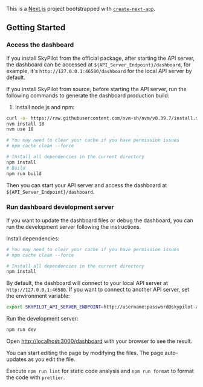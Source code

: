 This is a [Next.js](https://nextjs.org/) project bootstrapped with [`create-next-app`](https://github.com/vercel/next.js/tree/canary/packages/create-next-app).

## Getting Started

### Access the dashboard

If you install SkyPilot from the official package, after starting the API server, the dashboard can be accessed at `${API_Server_Endpoint}/dashboard`, for example, it's `http://127.0.0.1:46580/dashboard` for the local API server by default.

If you install SkyPilot from source, before starting the API server, run the following commands to generate the dashboard production build:

1. Install node js and npm:

```bash
curl -o- https://raw.githubusercontent.com/nvm-sh/nvm/v0.39.7/install.sh | bash
nvm install 18 
nvm use 18
```

```bash
# You may need to clear your cache if you have permission issues
# npm cache clean --force

# Install all dependencies in the current directory
npm install
# Build
npm run build
```

Then you can start your API server and access the dashboard at `${API_Server_Endpoint}/dashboard`.

### Run dashboard development server

If you want to update the dashboard files or debug the dashboard, you can run the development server following the instructions.

Install dependencies:

```bash
# You may need to clear your cache if you have permission issues
# npm cache clean --force

# Install all dependencies in the current directory
npm install
```

By default, the dashboard will connect to your local API server at `http://127.0.0.1:46580`. If you want to connect to another API server, set the environment variable:

```bash
export SKYPILOT_API_SERVER_ENDPOINT=http://username:password@skypilot-api.domain.com:30050
```

Run the development server:

```bash
npm run dev
```

Open [http://localhost:3000/dashboard](http://localhost:3000/dashboard) with your browser to see the result.

You can start editing the page by modifying the files. The page auto-updates as you edit the file.

Execute `npm run lint` for static code analysis and `npm run format` to format the code with `prettier`.
